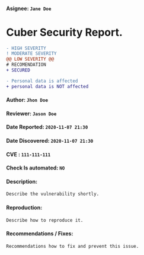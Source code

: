 #### Asignee: `Jane Doe`

# Cuber Security Report.

```diff
- HIGH SEVERITY
! MODERATE SEVERITY
@@ LOW SEVERITY @@
# RECOMENDATION
+ SECURED
```
```diff
- Personal data is affected
+ personal data is NOT affected
```

#### Author: `Jhon Doe`
#### Reviewer: `Jason Doe`

#### Date Reported: `2020-11-07 21:30`
#### Date Discovered: `2020-11-07 21:30`
#### CVE : `111-111-111`
#### Check Is automated: `NO`

#### Description:
```txt
Describe the vulnerability shortly.
```
#### Reproduction:
```txt
Describe how to reproduce it.
```
#### Recommendations / Fixes:
```txt
Recommendations how to fix and prevent this issue.
```
